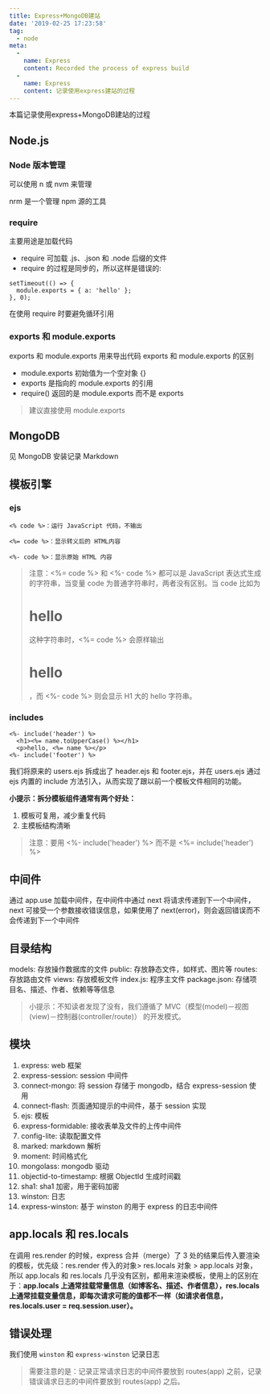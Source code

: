 ```yaml
---
title: Express+MongoDB建站
date: '2019-02-25 17:23:58'
tag: 
  - node
meta:
  -
    name: Express
    content: Recorded the process of express build
  -
    name: Express
    content: 记录使用express建站的过程
---
```

本篇记录使用express+MongoDB建站的过程
<!-- more -->

## Node.js
### Node 版本管理
可以使用 n 或 nvm 来管理

nrm 是一个管理 npm 源的工具

### require
主要用途是加载代码
- require 可加载 .js、.json 和 .node 后缀的文件
- require 的过程是同步的，所以这样是错误的:
```
setTimeout(() => {
  module.exports = { a: 'hello' };
}, 0);
```
在使用 require 时要避免循环引用

### exports 和 module.exports
exports 和 module.exports 用来导出代码
exports 和 module.exports 的区别
- module.exports 初始值为一个空对象 {}
- exports 是指向的 module.exports 的引用
- require() 返回的是 module.exports 而不是 exports

> 建议直接使用 module.exports


## MongoDB

见 MongoDB  安装记录 Markdown

## 模板引擎
### ejs
`<% code %>：运行 JavaScript 代码，不输出`

`<%= code %>：显示转义后的 HTML内容`

`<%- code %>：显示原始 HTML 内容`

> 注意：<%= code %> 和 <%- code %> 都可以是 JavaScript 表达式生成的字符串，当变量 code 为普通字符串时，两者没有区别。当 code 比如为 <h1>hello</h1> 这种字符串时，<%= code %> 会原样输出 <h1>hello</h1>，而 <%- code %> 则会显示 H1 大的 hello 字符串。

### includes
```
<%- include('header') %>
  <h1><%= name.toUpperCase() %></h1>
  <p>hello, <%= name %></p>
<%- include('footer') %>
```

我们将原来的 users.ejs 拆成出了 header.ejs 和 footer.ejs，并在 users.ejs 通过 ejs 内置的 include 方法引入，从而实现了跟以前一个模板文件相同的功能。

**小提示：拆分模板组件通常有两个好处：**
1. 模板可复用，减少重复代码
1. 主模板结构清晰
> 注意：要用 <%- include('header') %> 而不是 <%= include('header') %>

## 中间件

通过 app.use 加载中间件，在中间件中通过 next 将请求传递到下一个中间件，next 可接受一个参数接收错误信息，如果使用了 next(error)，则会返回错误而不会传递到下一个中间件

## 目录结构

models: 存放操作数据库的文件
public: 存放静态文件，如样式、图片等
routes: 存放路由文件
views: 存放模板文件
index.js: 程序主文件
package.json: 存储项目名、描述、作者、依赖等等信息

> 小提示：不知读者发现了没有，我们遵循了 MVC（模型(model)－视图(view)－控制器(controller/route)） 的开发模式。


## 模块

1. express: web 框架
1. express-session: session 中间件
1. connect-mongo: 将 session 存储于 mongodb，结合 express-session 使用
1. connect-flash: 页面通知提示的中间件，基于 session 实现
1. ejs: 模板
1. express-formidable: 接收表单及文件的上传中间件
1. config-lite: 读取配置文件
1. marked: markdown 解析
1. moment: 时间格式化
1. mongolass: mongodb 驱动
1. objectid-to-timestamp: 根据 ObjectId 生成时间戳
1. sha1: sha1 加密，用于密码加密
1. winston: 日志
1. express-winston: 基于 winston 的用于 express 的日志中间件


## app.locals 和 res.locals

在调用 res.render 的时候，express 合并（merge）了 3 处的结果后传入要渲染的模板，优先级：res.render 传入的对象> res.locals 对象 > app.locals 对象，所以 app.locals 和 res.locals 几乎没有区别，都用来渲染模板，使用上的区别在于：**app.locals 上通常挂载常量信息（如博客名、描述、作者信息），res.locals 上通常挂载变量信息，即每次请求可能的值都不一样（如请求者信息，res.locals.user = req.session.user）。**

## 错误处理

我们使用 `winston` 和 `express-winston` 记录日志

> 需要注意的是：记录正常请求日志的中间件要放到 routes(app) 之前，记录错误请求日志的中间件要放到 routes(app) 之后。